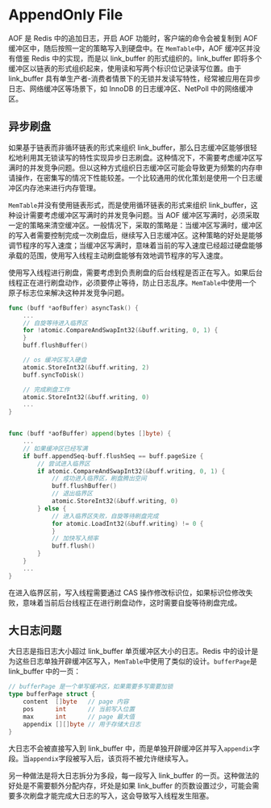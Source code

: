 # AppendOnly File
AOF 是 Redis 中的追加日志，开启 AOF 功能时，客户端的命令会被复制到 AOF 缓冲区中，随后按照一定的策略写入到硬盘中。在 `MemTable`中，AOF 缓冲区并没有借鉴 Redis 中的实现，而是以 link_buffer 的形式组织的。link_buffer 即将多个缓冲区以链表的形式组织起来，使用读和写两个标识位记录读写位置。由于 link_buffer 具有单生产者-消费者情景下的无锁并发读写特性，经常被应用在异步日志、网络缓冲区等场景下，如 InnoDB 的日志缓冲区、NetPoll 中的网络缓冲区。

## 异步刷盘

如果基于链表而非循环链表的形式来组织 link_buffer，那么日志缓冲区能够很轻松地利用其无锁读写的特性实现异步日志刷盘。这种情况下，不需要考虑缓冲区写满时的并发竞争问题。但以这种方式组织日志缓冲区可能会导致更为频繁的内存申请操作，在密集写的情况下性能较差。一个比较通用的优化策划是使用一个日志缓冲区内存池来进行内存管理。

`MemTable`并没有使用链表形式，而是使用循环链表的形式来组织 link_buffer，这种设计需要考虑缓冲区写满时的并发竞争问题。当 AOF 缓冲区写满时，必须采取一定的策略来清空缓冲区。一般情况下，采取的策略是：当缓冲区写满时，缓冲区的写入者需要控制完成一次刷盘后，继续写入日志缓冲区。这种策略的好处是能够调节程序的写入速度；当缓冲区写满时，意味着当前的写入速度已经超过硬盘能够承载的范围，使用写入线程主动刷盘能够有效地调节程序的写入速度。

使用写入线程进行刷盘，需要考虑到负责刷盘的后台线程是否正在写入。如果后台线程正在进行刷盘动作，必须要停止等待，防止日志乱序。`MemTable`中使用一个原子标志位来解决这种并发竞争问题。

```go
func (buff *aofBuffer) asyncTask() {
    ...
    // 自旋等待进入临界区
    for !atomic.CompareAndSwapInt32(&buff.writing, 0, 1) {
    }
    buff.flushBuffer()

    // os 缓冲区写入硬盘
    atomic.StoreInt32(&buff.writing, 2)
    buff.syncToDisk()

    // 完成刷盘工作
    atomic.StoreInt32(&buff.writing, 0)
    ...
}


func (buff *aofBuffer) append(bytes []byte) {
	...
    // 如果缓冲区已经写满
    if buff.appendSeq-buff.flushSeq == buff.pageSize {
        // 尝试进入临界区
        if atomic.CompareAndSwapInt32(&buff.writing, 0, 1) {
            // 成功进入临界区，刷盘腾出空间
            buff.flushBuffer()
            // 退出临界区
            atomic.StoreInt32(&buff.writing, 0)
        } else {
            // 进入临界区失败，自旋等待刷盘完成
            for atomic.LoadInt32(&buff.writing) != 0 {
            }
            // 加快写入频率
            buff.flush()
        }
    }
	...
}
```

在进入临界区前，写入线程需要通过 CAS 操作修改标识位，如果标识位修改失败，意味着当前后台线程正在进行刷盘动作，这时需要自旋等待刷盘完成。

## 大日志问题

大日志是指日志大小超过 link_buffer 单页缓冲区大小的日志。Redis 中的设计是为这些日志单独开辟缓冲区写入，`MemTable`中使用了类似的设计。`bufferPage`是 link_buffer 中的一页：

```go
// bufferPage 是一个单写缓冲区，如果需要多写需要加锁
type bufferPage struct {
	content  []byte   // page 内容
	pos      int      // 当前写入位置
	max      int      // page 最大值
	appendix [][]byte // 用于存储大日志
}
```

大日志不会被直接写入到 link_buffer 中，而是单独开辟缓冲区并写入`appendix`字段。当`appendix`字段被写入后，该页将不被允许继续写入。

另一种做法是将大日志拆分为多段，每一段写入 link_buffer 的一页。这种做法的好处是不需要额外分配内存，坏处是如果 link_buffer 的页数设置过少，可能会需要多次刷盘才能完成大日志的写入，这会导致写入线程发生阻塞。
